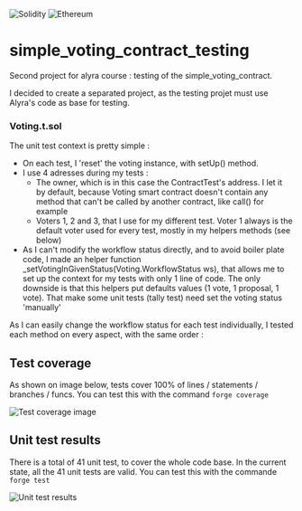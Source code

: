 ![Solidity](https://img.shields.io/badge/Solidity-%23363636.svg?style=for-the-badge&logo=solidity&logoColor=white) ![Ethereum](https://img.shields.io/badge/Ethereum-3C3C3D?style=for-the-badge&logo=Ethereum&logoColor=white)

# simple_voting_contract_testing

Second project for alyra course : testing of the simple_voting_contract.

I decided to create a separated project, as the testing projet must use Alyra's code as base for testing.

### Voting.t.sol

The unit test context is pretty simple :

- On each test, I 'reset' the voting instance, with setUp() method.
- I use 4 adresses during my tests :
  - The owner, which is in this case the ContractTest's address. I let it by default, because Voting smart contract doesn't contain any method that can't be called by another contract, like call() for example
  - Voters 1, 2 and 3, that I use for my different test. Voter 1 always is the default voter used for every test, mostly in my helpers methods (see below)
- As I can't modify the workflow status directly, and to avoid boiler plate code, I made an helper function \_setVotingInGivenStatus(Voting.WorkflowStatus ws), that allows me to set up the context for my tests with only 1 line of code. The only downside is that this helpers put defaults values (1 vote, 1 proposal, 1 vote). That make some unit tests (tally test) need set the voting status 'manually'

As I can easily change the workflow status for each test individually, I tested each method on every aspect, with the same order :

## Test coverage

As shown on image below, tests cover 100% of lines / statements / branches / funcs.
You can test this with the command `forge coverage`

![Test coverage image](https://image.noelshack.com/fichiers/2023/52/2/1703588566-capture-d-ecran-2023-12-26-a-12-00-56.png)

## Unit test results

There is a total of 41 unit test, to cover the whole code base.
In the current state, all the 41 unit tests are valid.
You can test this with the commande `forge test`

![Unit test results](https://image.noelshack.com/fichiers/2023/52/2/1703588566-capture-d-ecran-2023-12-26-a-12-00-35.png)
